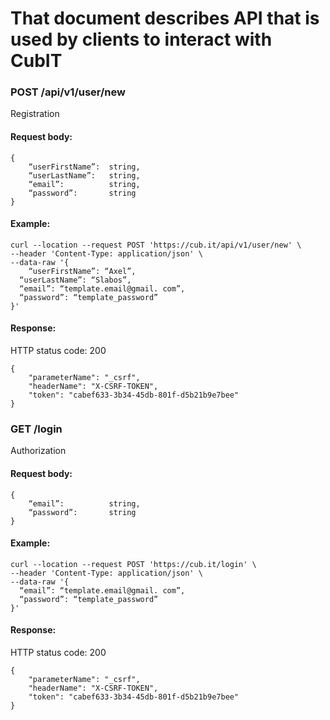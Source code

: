 # That document describes API that is used by clients to interact with CubIT

### POST /api/v1/user/new
Registration

#### Request body:
```
{
	“userFirstName”:  string,
	“userLastName”:   string,
	“email”:          string,
	“password”:       string
}
```

#### Example:

```
curl --location --request POST 'https://cub.it/api/v1/user/new' \
--header 'Content-Type: application/json' \
--data-raw '{
	“userFirstName”: “Axel”,
  “userLastName”: “Slabos”,
  “email”: “template.email@gmail. com”,
  “password”: “template_password”
}'
```

#### Response:
HTTP status code: 200

```
{
    "parameterName": "_csrf",
    "headerName": "X-CSRF-TOKEN",
    "token": "cabef633-3b34-45db-801f-d5b21b9e7bee"
}
```

### GET /login
Authorization

#### Request body:
```
{
	“email”:          string,
	“password”:       string
}
```

#### Example:

```
curl --location --request POST 'https://cub.it/login' \
--header 'Content-Type: application/json' \
--data-raw '{
  “email”: “template.email@gmail. com”,
  “password”: “template_password”
}'
```

#### Response:
HTTP status code: 200

```
{
    "parameterName": "_csrf",
    "headerName": "X-CSRF-TOKEN",
    "token": "cabef633-3b34-45db-801f-d5b21b9e7bee"
}
```
